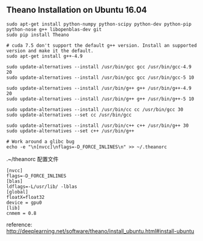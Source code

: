 ## Theano Installation on Ubuntu 16.04

	sudo apt-get install python-numpy python-scipy python-dev python-pip python-nose g++ libopenblas-dev git
	sudo pip install Theano
	
	# cuda 7.5 don't support the default g++ version. Install an supported version and make it the default.
	sudo apt-get install g++-4.9
	
	sudo update-alternatives --install /usr/bin/gcc gcc /usr/bin/gcc-4.9 20
	sudo update-alternatives --install /usr/bin/gcc gcc /usr/bin/gcc-5 10
	
	sudo update-alternatives --install /usr/bin/g++ g++ /usr/bin/g++-4.9 20
	sudo update-alternatives --install /usr/bin/g++ g++ /usr/bin/g++-5 10
	
	sudo update-alternatives --install /usr/bin/cc cc /usr/bin/gcc 30
	sudo update-alternatives --set cc /usr/bin/gcc
	
	sudo update-alternatives --install /usr/bin/c++ c++ /usr/bin/g++ 30
	sudo update-alternatives --set c++ /usr/bin/g++
	
	# Work around a glibc bug
	echo -e "\n[nvcc]\nflags=-D_FORCE_INLINES\n" >> ~/.theanorc

.~/theanorc 配置文件
                                                                                              
	[nvcc]
	flags=-D_FORCE_INLINES
	[blas]
	ldflags=-L/usr/lib/ -lblas
	[global]
	floatX=float32
	device = gpu0
	[lib]
	cnmem = 0.8



reference:
http://deeplearning.net/software/theano/install_ubuntu.html#install-ubuntu